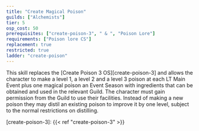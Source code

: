 ```yaml
---
title: "Create Magical Poison"
guilds: ["Alchemists"]
tier: 5
osp_cost: 50
prerequisites: ["create-poison-3", " & ", "Poison Lore"]
requirements: ["Poison lore CS"]
replacement: true
restricted: true
ladder: "create-poison"
---
```

This skill replaces the [Create Poison 3 OS][create-poison-3] and allows the character to make a level 1, a level 2 and a level 3 poison at each LT Main Event plus one magical poison an Event Season with ingredients that can be obtained and used in the relevant Guild. The character must gain permission from the Guild to use their facilities. Instead of making a new poison they may distil an existing poison to improve it by one level, subject to the normal restrictions on distilling.

[create-poison-3]: {{< ref "create-poison-3" >}}
